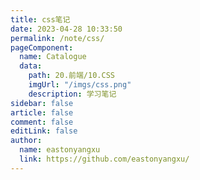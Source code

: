 ```yaml
---
title: css笔记
date: 2023-04-28 10:33:50
permalink: /note/css/
pageComponent:
  name: Catalogue
  data:
    path: 20.前端/10.CSS
    imgUrl: "/imgs/css.png"
    description: 学习笔记
sidebar: false
article: false
comment: false
editLink: false
author:
  name: eastonyangxu
  link: https://github.com/eastonyangxu/
---
```

